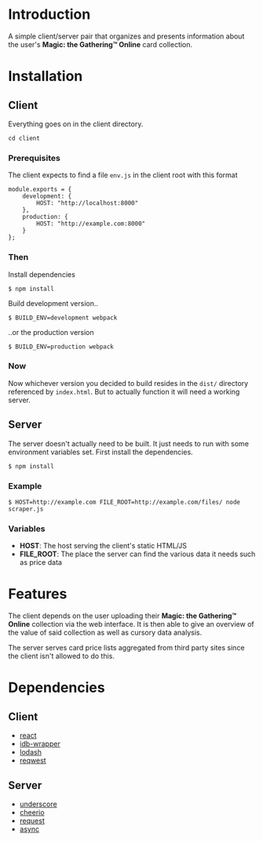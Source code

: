 # Introduction

A simple client/server pair that organizes and presents information
about the user's **Magic: the Gathering™ Online** card collection.

# Installation

## Client

Everything goes on in the client directory.
```
cd client
```

### Prerequisites

The client expects to find a file `env.js` in the client root with this format

```
module.exports = {
    development: {
        HOST: "http://localhost:8000"
    },
    production: {
        HOST: "http://example.com:8000"
    }
};
```

### Then

Install dependencies

```
$ npm install
```

Build development version..

```
$ BUILD_ENV=development webpack
```

..or the production version

```
$ BUILD_ENV=production webpack
```

### Now

Now whichever version you decided to build resides in the `dist/` directory referenced by `index.html`. But to actually function it will need a working server.

## Server

The server doesn't actually need to be built. It just needs to run with some environment variables set. First install the dependencies.

```
$ npm install
```

### Example

```
$ HOST=http://example.com FILE_ROOT=http://example.com/files/ node scraper.js 
```

### Variables

* **HOST**: The host serving the client's static HTML/JS
* **FILE_ROOT**: The place the server can find the various data it needs such as price data
	
# Features

The client depends on the user uploading their **Magic: the Gathering™ Online** collection via the web interface. It is then able to give an overview of the value of said collection as well as cursory data analysis.

The server serves card price lists aggregated from third party sites since the client isn't allowed to do this.

# Dependencies

## Client
* [react](https://github.com/facebook/react)
* [idb-wrapper](https://github.com/jensarps/IDBWrapper)
* [lodash](https://github.com/lodash/lodash)
* [reqwest](https://github.com/ded/reqwest)

## Server
* [underscore](https://github.com/jashkenas/underscore)
* [cheerio](https://github.com/cheeriojs/cheerio)
* [request](https://github.com/request/request)
* [async](https://github.com/caolan/async)

